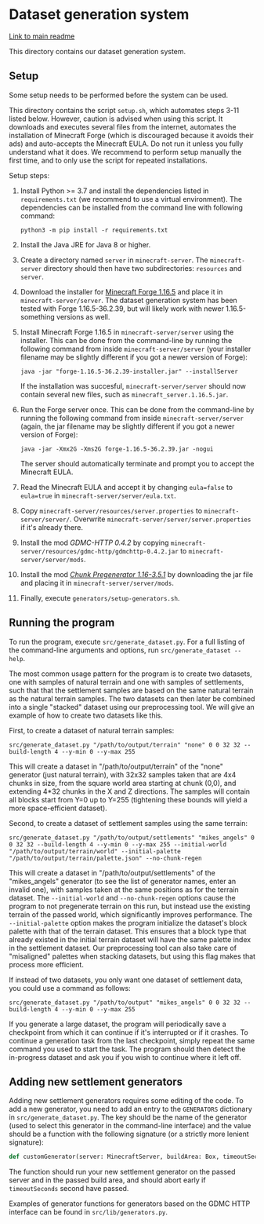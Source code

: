 # Dataset generation system

[Link to main readme](../README.md)

This directory contains our dataset generation system.


## Setup

Some setup needs to be performed before the system can be used.

This directory contains the script `setup.sh`, which automates steps 3-11
listed below. However, caution is advised when using this script. It
downloads and executes several files from the internet, automates the
installation of Minecraft Forge (which is discouraged because it avoids their
ads) and auto-accepts the Minecraft EULA. Do not run it unless you fully
understand what it does. We recommend to perform setup manually the first time,
and to only use the script for repeated installations.

Setup steps:

1. Install Python >= 3.7 and install the dependencies listed in
   `requirements.txt` (we recommend to use a virtual environment). The
   dependencies can be installed from the command line with following
   command:
   ```
   python3 -m pip install -r requirements.txt
   ```

2. Install the Java JRE for Java 8 or higher.

3. Create a directory named `server` in `minecraft-server`.
   The `minecraft-server` directory should then have two subdirectories:
   `resources` and `server`.

4. Download the installer for [Minecraft Forge 1.16.5](https://files.minecraftforge.net/net/minecraftforge/forge/index_1.16.5.html)
   and place it in `minecraft-server/server`.
   The dataset generation system has been tested with Forge 1.16.5-36.2.39,
   but will likely work with newer 1.16.5-something versions as well.

5. Install Minecraft Forge 1.16.5 in `minecraft-server/server` using the
   installer. This can be done from the command-line by running the following
   command from inside `minecraft-server/server` (your installer filename may
   be slightly different if you got a newer version of Forge):
   ```
   java -jar "forge-1.16.5-36.2.39-installer.jar" --installServer
   ```
   If the installation was succesful, `minecraft-server/server` should now
   contain several new files, such as `minecraft_server.1.16.5.jar`.

6. Run the Forge server once. This can be done from the command-line by running
   the following command from inside `minecraft-server/server` (again, the jar
   filename may be slightly different if you got a newer version of Forge):
   ```
   java -jar -Xmx2G -Xms2G forge-1.16.5-36.2.39.jar -nogui
   ```
   The server should automatically terminate and prompt you to accept the
   Minecraft EULA.

7. Read the Minecraft EULA and accept it by changing `eula=false` to `eula=true`
   in `minecraft-server/server/eula.txt`.

8. Copy `minecraft-server/resources/server.properties` to
   `minecraft-server/server/`.
   Overwrite `minecraft-server/server/server.properties` if it's already there.

9. Install the mod *GDMC-HTTP 0.4.2* by copying
   `minecraft-server/resources/gdmc-http/gdmchttp-0.4.2.jar` to
   `minecraft-server/server/mods`.

10. Install the mod [*Chunk Pregenerator 1.16-3.5.1*](https://www.curseforge.com/minecraft/mc-mods/chunkpregenerator/files/4087387)
    by downloading the jar file and placing it in `minecraft-server/server/mods`.

11. Finally, execute `generators/setup-generators.sh`.


## Running the program

To run the program, execute `src/generate_dataset.py`.
For a full listing of the command-line arguments and options, run
`src/generate_dataset --help`.

The most common usage pattern for the program is to create two datasets, one
with samples of natural terrain and one with samples of settlements, such that
that the settlement samples are based on the same natural terrain as the natural
terrain samples. The two datasets can then later be combined into a single
"stacked" dataset using our preprocessing tool. We will give an example of how
to create two datasets like this.

First, to create a dataset of natural terrain samples:
```
src/generate_dataset.py "/path/to/output/terrain" "none" 0 0 32 32 --build-length 4 --y-min 0 --y-max 255
```
This will create a dataset in "/path/to/output/terrain" of the "none" generator
(just natural terrain), with 32x32 samples taken that are 4x4 chunks in size,
from the square world area starting at chunk (0,0), and extending 4*32 chunks in
the X and Z directions. The samples will contain all blocks start from Y=0 up to
Y=255 (tightening these bounds will yield a more space-efficient dataset).

Second, to create a dataset of settlement samples using the same terrain:
```
src/generate_dataset.py "/path/to/output/settlements" "mikes_angels" 0 0 32 32 --build-length 4 --y-min 0 --y-max 255 --initial-world "/path/to/output/terrain/world" --initial-palette "/path/to/output/terrain/palette.json" --no-chunk-regen
```
This will create a dataset in "/path/to/output/settlements" of the
"mikes_angels" generator (to see the list of generator names, enter an invalid
one), with samples taken at the same positions as for the terrain dataset. The
`--initial-world` and `--no-chunk-regen` options cause the program to not
pregenerate terrain on this run, but instead use the existing terrain of the
passed world, which significantly improves performance. The `--initial-palette`
option makes the program initialize the dataset's block palette with that of the
terrain dataset. This ensures that a block type that already existed in the
initial terrain dataset will have the same palette index in the settlement
dataset. Our preprocessing tool can also take care of "misaligned" palettes when
stacking datasets, but using this flag makes that process more efficient.

If instead of two datasets, you only want one dataset of settlement data, you
could use a command as follows:
```
src/generate_dataset.py "/path/to/output" "mikes_angels" 0 0 32 32 --build-length 4 --y-min 0 --y-max 255
```

If you generate a large dataset, the program will periodically save a checkpoint
from which it can continue if it's interrupted or if it crashes. To continue a
generation task from the last checkpoint, simply repeat the same command you
used to start the task. The program should then detect the in-progress dataset
and ask you if you wish to continue where it left off.


## Adding new settlement generators

Adding new settlement generators requires some editing of the code.
To add a new generator, you need to add an entry to the `GENERATORS` dictionary
in `src/generate_dataset.py`. The key should be the name of the generator
(used to select this generator in the command-line interface) and the value
should be a function with the following signature (or a strictly more lenient
signature):
```python
def customGenerator(server: MinecraftServer, buildArea: Box, timeoutSeconds: int)
```
The function should run your new settlement generator on the passed server and
in the passed build area, and should abort early if `timeoutSeconds` second have
passed.

Examples of generator functions for generators based on the GDMC HTTP interface
can be found in `src/lib/generators.py`.
